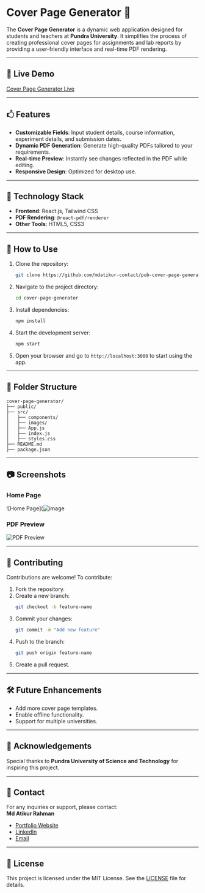 # Cover Page Generator 📜

The **Cover Page Generator** is a dynamic web application designed for students and teachers at **Pundra University**. It simplifies the process of creating professional cover pages for assignments and lab reports by providing a user-friendly interface and real-time PDF rendering.

---

## 🔗 Live Demo
[Cover Page Generator Live](https://pub-cover-page.netlify.app/)

---

## 🖒 Features

- **Customizable Fields**: Input student details, course information, experiment details, and submission dates.
- **Dynamic PDF Generation**: Generate high-quality PDFs tailored to your requirements.
- **Real-time Preview**: Instantly see changes reflected in the PDF while editing.
- **Responsive Design**: Optimized for desktop use.

---

## 🎨 Technology Stack

- **Frontend**: React.js, Tailwind CSS
- **PDF Rendering**: `@react-pdf/renderer`
- **Other Tools**: HTML5, CSS3

---

## 🚀 How to Use

1. Clone the repository:
   ```bash
   git clone https://github.com/mdatikur-contact/pub-cover-page-generator.git
   ```
2. Navigate to the project directory:
   ```bash
   cd cover-page-generator
   ```
3. Install dependencies:
   ```bash
   npm install
   ```
4. Start the development server:
   ```bash
   npm start
   ```
5. Open your browser and go to `http://localhost:3000` to start using the app.

---

## 📂 Folder Structure

```plaintext
cover-page-generator/
├── public/
├── src/
│   ├── components/
│   ├── images/
│   ├── App.js
│   ├── index.js
│   ├── styles.css
├── README.md
├── package.json
```

---

## 📷 Screenshots

### **Home Page**
![Home Page](![image](https://github.com/user-attachments/assets/d33e3100-bab9-438a-9e77-7699a6451c58)


### **PDF Preview**
![PDF Preview](![image](https://github.com/user-attachments/assets/21d45a4f-c16f-443b-9d43-0f5198391285)
)

---

## 🤝 Contributing

Contributions are welcome! To contribute:

1. Fork the repository.
2. Create a new branch:
   ```bash
   git checkout -b feature-name
   ```
3. Commit your changes:
   ```bash
   git commit -m "Add new feature"
   ```
4. Push to the branch:
   ```bash
   git push origin feature-name
   ```
5. Create a pull request.

---

## 🛠️ Future Enhancements

- Add more cover page templates.
- Enable offline functionality.
- Support for multiple universities.

---

## 🙏 Acknowledgements

Special thanks to **Pundra University of Science and Technology** for inspiring this project.

---

## 📧 Contact

For any inquiries or support, please contact:  
**Md Atikur Rahman**  
- [Portfolio Website](https://mdatikur.netlify.app/)  
- [LinkedIn](https://www.linkedin.com/in/mdatikur-contact/)  
- [Email](mdatikur.contact@gmail.com)

---

## 📜 License

This project is licensed under the MIT License. See the [LICENSE](LICENSE) file for details.
